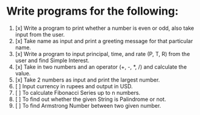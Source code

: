 # Write programs for the following:

1. [x] Write a program to print whether a number is even or odd, also take input from the user.
2. [x] Take name as input and print a greeting message for that particular name.
3. [x] Write a program to input principal, time, and rate (P, T, R) from the user and find Simple Interest.
4. [x] Take in two numbers and an operator (+, -, *, /) and calculate the value.
5. [x] Take 2 numbers as input and print the largest number.
6. [ ] Input currency in rupees and output in USD.
7. [ ] To calculate Fibonacci Series up to n numbers.
8. [ ] To find out whether the given String is Palindrome or not.
9. [ ] To find Armstrong Number between two given number.


